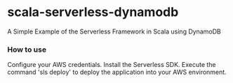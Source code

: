# scala-serverless-dynamodb
A Simple Example of the Serverless Framework in Scala using DynamoDB
### How to use ###
Configure your AWS credentials.
Install the Serverless SDK. 
Execute the command 'sls deploy' to deploy the application into your AWS environment.
